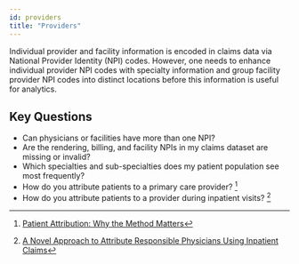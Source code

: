 ```yaml
---
id: providers
title: "Providers"
---
```

Individual provider and facility information is encoded in claims data via National Provider Identity (NPI) codes.  However, one needs to enhance individual provider NPI codes with specialty information and group facility provider NPI codes into distinct locations before this information is useful for analytics.

## Key Questions

- Can physicians or facilities have more than one NPI?
- Are the rendering, billing, and facility NPIs in my claims dataset are missing or invalid?
- Which specialties and sub-specialties does my patient population see most frequently?
- How do you attribute patients to a primary care provider? [^1]
- How do you attribute patients to a provider during inpatient visits? [^2]

[^1]: [Patient Attribution: Why the Method Matters](https://www.ncbi.nlm.nih.gov/pmc/articles/PMC6549236/)
[^2]: [A Novel Approach to Attribute Responsible Physicians Using Inpatient Claims](https://www.ajmc.com/view/a-novel-approach-to-attribute-responsible-physicians-using-inpatient-claims)
